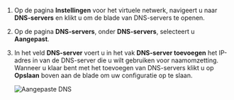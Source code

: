 1. Op de pagina **Instellingen** voor het virtuele netwerk, navigeert u naar **DNS-servers** en klikt u om de blade van DNS-servers te openen.
2. Op de pagina **DNS-servers**, onder **DNS-servers**, selecteert u **Aangepast**.
3. In het veld **DNS-server** voert u in het vak **DNS-server toevoegen** het IP-adres in van de DNS-server die u wilt gebruiken voor naamomzetting. Wanneer u klaar bent met het toevoegen van DNS-servers klikt u op **Opslaan** boven aan de blade om uw configuratie op te slaan.
   
    ![Aangepaste DNS](./media/vpn-gateway-add-dns-rm-portal/add_dns.png)

